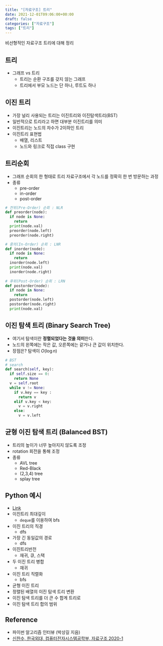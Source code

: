 ```yaml
---
title: "[자료구조] 트리"
date: 2021-12-01T09:06:00+00:00
draft: false
categories: ["자료구조"]
tags: ["트리"]
---
```


비선형적인 자료구조 트리에 대해 정리

<!--more-->

## 트리
- 그래프 vs 트리
  - 트리는 순환 구조를 갖지 않는 그래프
  - 트리에서 부모 노드는 단 하나, 루트도 하나

## 이진 트리
- 가장 널리 사용되는 트리는 이진트리와 이진탐색트리(BST)
- 일반적으로 트리라고 하면 대부분 이진트리를 의미
- 이진트리는 노드의 차수가 2이하인 트리
- 이진트리 표현법
  - 배열, 리스트
  - 노드와 링크로 직접 class 구현

## 트리순회
- 그래프 순회의 한 형태로 트리 자료구조에서 각 노드를 정확히 한 번 방문하는 과정
- 종류
  - pre-order
  - in-order
  - post-order

```python
# 전위(Pre-Order) 순회 : NLR
def preorder(node):
  if node is None:
    return
  print(node.val)
  preorder(node.left)
  preorder(node.right)

# 중의(In-Order) 순회 : LNR
def inorder(node):
  if node is None:
    return
  inorder(node.left)
  print(node.val)
  inorder(node.right)
  
# 후위(Post-Order) 순회 : LRN
def postorder(node):
  if node in None:
    return
  postorder(node.left)
  postorder(node.right)
  print(node.val)
```

## 이진 탐색 트리 (Binary Search Tree)
- 여기서 탐색이란 **정렬되었다는 것을 의미**한다.
- 노드의 왼쪽에는 작은 값, 오른쪽에는 같거나 큰 값이 위치한다.
- 장점은? 탐색이 $O(\log n)$

```python
# BST
# search
def search(self, key):
  if self.size == 0:
    return None
  v = self.root
  while v != None:
    if v.key == key :
      return v
    elif v.key < key:
      v = v.right
    else:
      v = v.left
```

## 균형 이진 탐색 트리 (Balanced BST)
- 트리의 높이가 너무 높아지지 않도록 조정
- rotation 회전을 통해 조정
- 종류
  - AVL tree
  - Red-Black
  - (2,3,4) tree
  - splay tree

## Python 예시
- [Link](https://github.com/minsoo9506/DS-AL-study)
- 이진트리 최대깊이
  - `deque`를 이용하여 bfs
- 이진 트리의 직경
  - dfs
- 가장 긴 동일값의 경로
  - dfs
- 이진트리반전
  - 재귀, 큐, 스택
- 두 이진 트리 병합
  - 재귀
- 이진 트리 직렬화
  - bfs
- 균형 이진 트리
- 정렬된 배열의 이진 탐색 트리 변환
- 이진 탐색 트리를 더 큰 수 합계 트리로
- 이진 탐색 트리 합의 범위

## Reference
- 파이썬 알고리즘 인터뷰 (박상길 지음)
- [신찬수, 한국외대, 컴퓨터전자시스템공학부, 자료구조 2020-1](https://www.youtube.com/playlist?list=PLsMufJgu5933ZkBCHS7bQTx0bncjwi4PK)